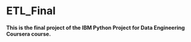 # ETL_Final
#### This is the final project of the IBM Python Project for Data Engineering Coursera course.
